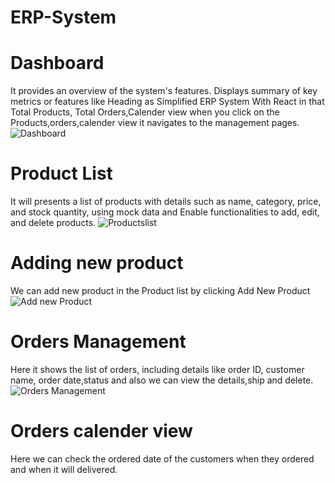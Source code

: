 # ERP-System
# Dashboard
It provides an overview of the system's features.
Displays summary of key metrics or features like Heading as Simplified ERP System With React in that Total Products, Total Orders,Calender view when you click on the Products,orders,calender view it navigates to the management pages.
![Dashboard](https://github.com/manithejay/ERP-System/assets/136950654/8de04d81-fe0e-4c78-87a3-81c3a0ba51c0)

# Product List
It will presents a list of products with details such as name, category, price, and stock quantity, using mock data and Enable functionalities to add, edit, and delete products.
![Productslist](https://github.com/manithejay/ERP-System/assets/136950654/89239143-240d-4e74-9562-c2482bbf0917)

# Adding new product
We can add new product in the Product list by clicking Add New Product
![Add new Product](https://github.com/manithejay/ERP-System/assets/136950654/1d86589e-d0d9-4329-afbe-6daf1cf702fc)

# Orders Management
Here it shows the list of orders, including details like order ID, customer name, order date,status and also we can view the details,ship and delete.
![Orders Management](https://github.com/manithejay/ERP-System/assets/136950654/0018e27e-1b86-4663-89cb-46dc2f8b96ae)

# Orders calender view
Here we can check the ordered date of the customers when they ordered and when it will delivered.

 
